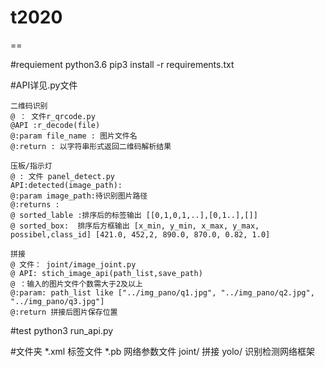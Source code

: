 # t2020
==

#requiement
    python3.6
    pip3 install -r requirements.txt

#API详见.py文件
    
    二维码识别
    @ ： 文件r_qrcode.py
    @API :r_decode(file)
    @:param file_name : 图片文件名
    @:return : 以字符串形式返回二维码解析结果

    压板/指示灯
    @ : 文件 panel_detect.py
    API:detected(image_path):
    @:param image_path:待识别图片路径
    @:returns :
    @ sorted_lable :排序后的标签输出 [[0,1,0,1,..],[0,1..],[]]
    @ sorted_box:  排序后方框输出 [x_min, y_min, x_max, y_max, possibel,class_id] [421.0, 452,2, 890.0, 870.0, 0.82, 1.0]    
    
    拼接
    @ 文件： joint/image_joint.py
    @ API: stich_image_api(path_list,save_path)
    @ ：输入的图片文件个数需大于2及以上 
    @:param: path_list like ["../img_pano/q1.jpg", "../img_pano/q2.jpg", "../img_pano/q3.jpg"]
    @:return 拼接后图片保存位置
    
    
#test
    python3 run_api.py

#文件夹
    *.xml 标签文件
    *.pb  网络参数文件
    joint/ 拼接
    yolo/  识别检测网络框架
    

